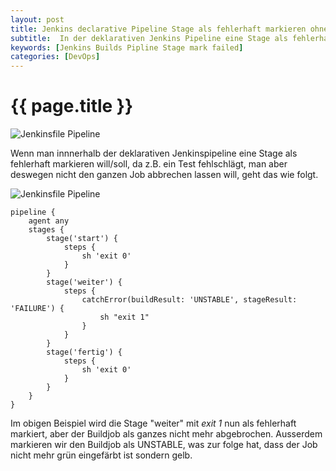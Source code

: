 ```yaml
---
layout: post
title: Jenkins declarative Pipeline Stage als fehlerhaft markieren ohne den Build abzubrechen
subtitle:  In der deklarativen Jenkins Pipeline eine Stage als fehlerhaft markieren ohne den Build abzubrechen.
keywords: [Jenkins Builds Pipline Stage mark failed]
categories: [DevOps]
---
```

# {{ page.title }}

![Jenkinsfile Pipeline](../../img/jenkins-300x182.png)

Wenn man innnerhalb der deklarativen Jenkinspipeline eine Stage als fehlerhaft markieren will/soll, da z.B. ein Test fehlschlägt, man aber deswegen nicht den ganzen Job abbrechen lassen will, geht das wie folgt.

 ![Jenkinsfile Pipeline](../../img/Jenkins_mark_stage_as_failed.png)

```
pipeline {
    agent any
    stages {
        stage('start') {
            steps {
                sh 'exit 0'
            }
        }
        stage('weiter') {
            steps {
                catchError(buildResult: 'UNSTABLE', stageResult: 'FAILURE') {
                    sh "exit 1"
                }
            }
        }
        stage('fertig') {
            steps {
                sh 'exit 0'
            }
        }
    }
}
```

Im obigen Beispiel wird die Stage "weiter" mit _exit 1_ nun als fehlerhaft markiert, aber der Buildjob als ganzes nicht mehr abgebrochen. Ausserdem markieren wir den Buildjob als UNSTABLE, was zur folge hat, dass der Job nicht mehr grün eingefärbt ist sondern gelb.
